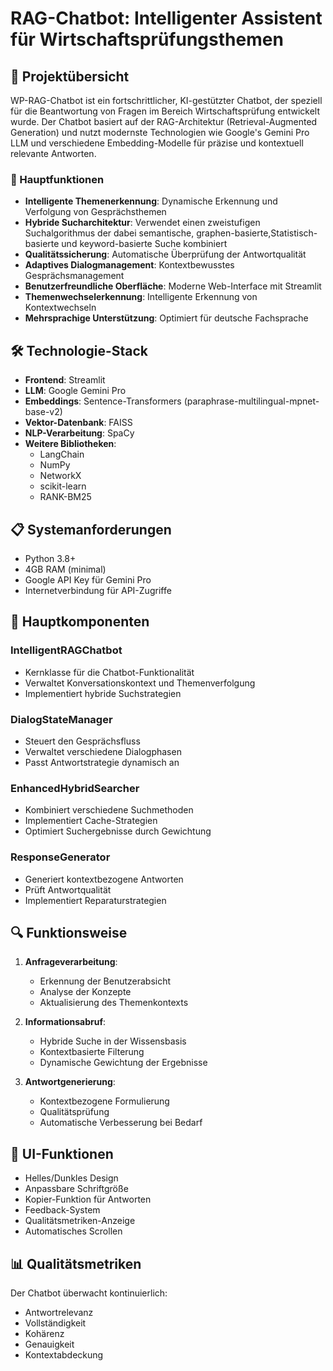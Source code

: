 # RAG-Chatbot: Intelligenter Assistent für Wirtschaftsprüfungsthemen

## 🎯 Projektübersicht

WP-RAG-Chatbot ist ein fortschrittlicher, KI-gestützter Chatbot, der speziell für die Beantwortung von Fragen im Bereich Wirtschaftsprüfung entwickelt wurde. Der Chatbot basiert auf der RAG-Architektur (Retrieval-Augmented Generation) und nutzt modernste Technologien wie Google's Gemini Pro LLM und verschiedene Embedding-Modelle für präzise und kontextuell relevante Antworten.

### 🌟 Hauptfunktionen

- **Intelligente Themenerkennung**: Dynamische Erkennung und Verfolgung von Gesprächsthemen
- **Hybride Sucharchitektur**: Verwendet einen zweistufigen Suchalgorithmus der dabei semantische, graphen-basierte,Statistisch-basierte und keyword-basierte Suche kombiniert 
- **Qualitätssicherung**: Automatische Überprüfung der Antwortqualität
- **Adaptives Dialogmanagement**: Kontextbewusstes Gesprächsmanagement
- **Benutzerfreundliche Oberfläche**: Moderne Web-Interface mit Streamlit
- **Themenwechselerkennung**: Intelligente Erkennung von Kontextwechseln
- **Mehrsprachige Unterstützung**: Optimiert für deutsche Fachsprache

## 🛠 Technologie-Stack

- **Frontend**: Streamlit
- **LLM**: Google Gemini Pro
- **Embeddings**: Sentence-Transformers (paraphrase-multilingual-mpnet-base-v2)
- **Vektor-Datenbank**: FAISS
- **NLP-Verarbeitung**: SpaCy
- **Weitere Bibliotheken**: 
  - LangChain
  - NumPy
  - NetworkX
  - scikit-learn
  - RANK-BM25

## 📋 Systemanforderungen

- Python 3.8+
- 4GB RAM (minimal)
- Google API Key für Gemini Pro
- Internetverbindung für API-Zugriffe

## 🔋 Hauptkomponenten

### IntelligentRAGChatbot
- Kernklasse für die Chatbot-Funktionalität
- Verwaltet Konversationskontext und Themenverfolgung
- Implementiert hybride Suchstrategien

### DialogStateManager
- Steuert den Gesprächsfluss
- Verwaltet verschiedene Dialogphasen
- Passt Antwortstrategie dynamisch an

### EnhancedHybridSearcher
- Kombiniert verschiedene Suchmethoden
- Implementiert Cache-Strategien
- Optimiert Suchergebnisse durch Gewichtung

### ResponseGenerator
- Generiert kontextbezogene Antworten
- Prüft Antwortqualität
- Implementiert Reparaturstrategien

## 🔍 Funktionsweise

1. **Anfrageverarbeitung**:
   - Erkennung der Benutzerabsicht
   - Analyse der Konzepte
   - Aktualisierung des Themenkontexts

2. **Informationsabruf**:
   - Hybride Suche in der Wissensbasis
   - Kontextbasierte Filterung
   - Dynamische Gewichtung der Ergebnisse

3. **Antwortgenerierung**:
   - Kontextbezogene Formulierung
   - Qualitätsprüfung
   - Automatische Verbesserung bei Bedarf

## 🎨 UI-Funktionen

- Helles/Dunkles Design
- Anpassbare Schriftgröße
- Kopier-Funktion für Antworten
- Feedback-System
- Qualitätsmetriken-Anzeige
- Automatisches Scrollen

## 📊 Qualitätsmetriken

Der Chatbot überwacht kontinuierlich:
- Antwortrelevanz
- Vollständigkeit
- Kohärenz
- Genauigkeit
- Kontextabdeckung